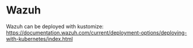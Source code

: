 # Wazuh

Wazuh can be deployed with kustomize: https://documentation.wazuh.com/current/deployment-options/deploying-with-kubernetes/index.html

